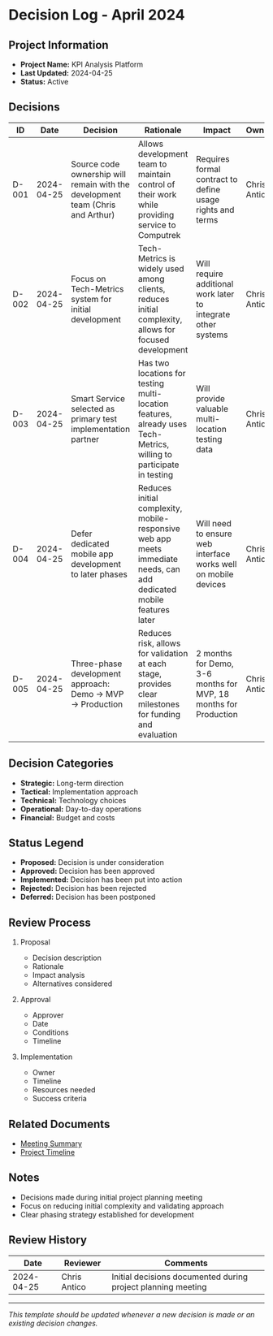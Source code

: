 # Decision Log - April 2024

## Project Information

- **Project Name:** KPI Analysis Platform
- **Last Updated:** 2024-04-25
- **Status:** Active

## Decisions

| ID    | Date       | Decision                                                                       | Rationale                                                                                                            | Impact                                                          | Owner        | Status   |
| ----- | ---------- | ------------------------------------------------------------------------------ | -------------------------------------------------------------------------------------------------------------------- | --------------------------------------------------------------- | ------------ | -------- |
| D-001 | 2024-04-25 | Source code ownership will remain with the development team (Chris and Arthur) | Allows development team to maintain control of their work while providing service to Computrek                       | Requires formal contract to define usage rights and terms       | Chris Antico | Approved |
| D-002 | 2024-04-25 | Focus on Tech-Metrics system for initial development                           | Tech-Metrics is widely used among clients, reduces initial complexity, allows for focused development                | Will require additional work later to integrate other systems   | Chris Antico | Approved |
| D-003 | 2024-04-25 | Smart Service selected as primary test implementation partner                  | Has two locations for testing multi-location features, already uses Tech-Metrics, willing to participate in testing  | Will provide valuable multi-location testing data               | Chris Antico | Approved |
| D-004 | 2024-04-25 | Defer dedicated mobile app development to later phases                         | Reduces initial complexity, mobile-responsive web app meets immediate needs, can add dedicated mobile features later | Will need to ensure web interface works well on mobile devices  | Chris Antico | Approved |
| D-005 | 2024-04-25 | Three-phase development approach: Demo → MVP → Production                      | Reduces risk, allows for validation at each stage, provides clear milestones for funding and evaluation              | 2 months for Demo, 3-6 months for MVP, 18 months for Production | Chris Antico | Approved |

## Decision Categories

- **Strategic:** Long-term direction
- **Tactical:** Implementation approach
- **Technical:** Technology choices
- **Operational:** Day-to-day operations
- **Financial:** Budget and costs

## Status Legend

- **Proposed:** Decision is under consideration
- **Approved:** Decision has been approved
- **Implemented:** Decision has been put into action
- **Rejected:** Decision has been rejected
- **Deferred:** Decision has been postponed

## Review Process

1. Proposal

   - Decision description
   - Rationale
   - Impact analysis
   - Alternatives considered

2. Approval

   - Approver
   - Date
   - Conditions
   - Timeline

3. Implementation
   - Owner
   - Timeline
   - Resources needed
   - Success criteria

## Related Documents

- [Meeting Summary](../../../meetings/summaries/2024-04-25-project-planning.md)
- [Project Timeline](../../../planning/timeline.md)

## Notes

- Decisions made during initial project planning meeting
- Focus on reducing initial complexity and validating approach
- Clear phasing strategy established for development

## Review History

| Date       | Reviewer     | Comments                                                     |
| ---------- | ------------ | ------------------------------------------------------------ |
| 2024-04-25 | Chris Antico | Initial decisions documented during project planning meeting |

---

_This template should be updated whenever a new decision is made or an existing decision changes._
